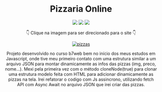 <div align=center>

# Pizzaria Online

<img src="https://img.shields.io/badge/-HTML-orange?style=for-the-badge&logo=html5">
<img src="https://img.shields.io/badge/-CSS-blue?style=for-the-badge&logo=css3">
<img src="https://img.shields.io/badge/-JAVASCRIPT-yellow?style=for-the-badge&logo=javascript">
 
 👇 Clique na imagem para ser direcionado para o site 👇
 
 [![pizzas](https://user-images.githubusercontent.com/80923539/137999671-e1512e94-83e7-4e63-b08d-3645213fb012.jpg)](https://nanepifanio.github.io/pizzaria-online/)

 
Projeto desenvolvido no curso b7web bem no início dos meus estudos em Javascript, onde tive meu primeiro contato com uma estrutura similar a um arquivo JSON para montar dinamicamente as infos das pizzas (img, preco, nome...). Mexi pela primeira vez com o método cloneNode(true) para clonar uma estrutura modelo feita com HTML para adicionar dinamicamente as pizzas na tela. Irei refatorar o codigo com Js assincrono, utilizando fetch API com Async Await no arquivo JSON que irei criar das pizzas.

 
</div>
